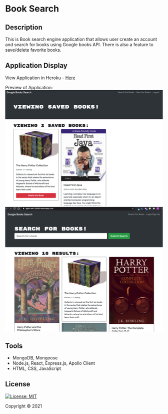 # Book Search

## Description 

This is Book search engine application that allows user create an account and search for books using Google books API. There is also a feature to save/delete favorite books.

## Application Display  

View Application in Heroku - [Here](https://agile-reef-25080.herokuapp.com/)

Preview of Application:
![Application image](./Assets/books1.png)
![Application image](./Assets/books2.png)

## Tools 

* MongoDB, Mongoose
* Node.js, React, Express.js, Apollo Client
* HTML, CSS, JavaScript

## License

[![License: MIT](https://img.shields.io/badge/License-MIT-yellow.svg)](https://opensource.org/licenses/MIT)

Copyright © 2021 